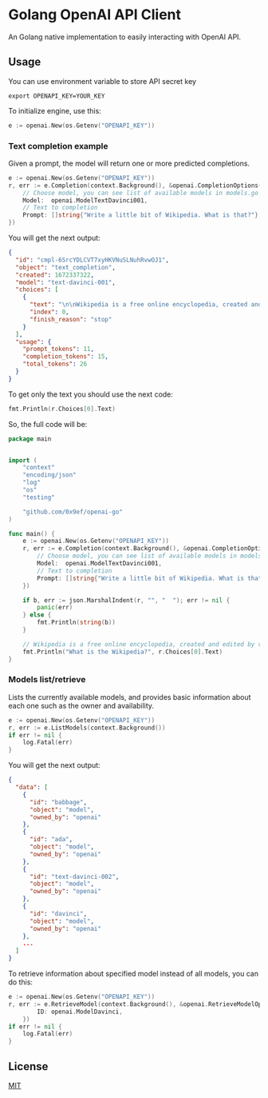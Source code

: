 # Golang OpenAI API Client

An Golang native implementation to easily interacting with OpenAI API.

## Usage

You can use environment variable to store API secret key
```
export OPENAPI_KEY=YOUR_KEY
```

To initialize engine, use this:
```go
e := openai.New(os.Getenv("OPENAPI_KEY"))
```
 
### Text completion example 
Given a prompt, the model will return one or more predicted completions.
 
```go
e := openai.New(os.Getenv("OPENAPI_KEY"))
r, err := e.Completion(context.Background(), &openai.CompletionOptions{
    // Choose model, you can see list of available models in models.go file
	Model:  openai.ModelTextDavinci001, 
    // Text to completion
	Prompt: []string{"Write a little bit of Wikipedia. What is that?"},
})
```

You will get the next output:
```json
{
  "id": "cmpl-6SrcYDLCVT7xyHKVNuSLNuhRvwOJ1",
  "object": "text_completion",
  "created": 1672337322,
  "model": "text-davinci-001",
  "choices": [
    {
      "text": "\n\nWikipedia is a free online encyclopedia, created and edited by volunteers.",
      "index": 0,
      "finish_reason": "stop"
    }
  ],
  "usage": {
    "prompt_tokens": 11,
    "completion_tokens": 15,
    "total_tokens": 26
  }
}
```

To get only the text you should use the next code:
```go
fmt.Println(r.Choices[0].Text)
```

So, the full code will be:
```go
package main 


import (
	"context"
	"encoding/json"
	"log"
	"os"
	"testing"

    "github.com/0x9ef/openai-go"
) 

func main() {
    e := openai.New(os.Getenv("OPENAPI_KEY"))
    r, err := e.Completion(context.Background(), &openai.CompletionOptions{
        // Choose model, you can see list of available models in models.go file
        Model:  openai.ModelTextDavinci001, 
        // Text to completion
        Prompt: []string{"Write a little bit of Wikipedia. What is that?"}
    })

	if b, err := json.MarshalIndent(r, "", "  "); err != nil {
		panic(err)
	} else {
		fmt.Println(string(b))
	}

    // Wikipedia is a free online encyclopedia, created and edited by volunteers.
    fmt.Println("What is the Wikipedia?", r.Choices[0].Text)
}
```

### Models list/retrieve 
Lists the currently available models, and provides basic information about each one such as the owner and availability.

```go
e := openai.New(os.Getenv("OPENAPI_KEY"))
r, err := e.ListModels(context.Background())
if err != nil {
	log.Fatal(err)
}
```

You will get the next output:
```json
{
  "data": [
    {
      "id": "babbage",
      "object": "model",
      "owned_by": "openai"
    },
    {
      "id": "ada",
      "object": "model",
      "owned_by": "openai"
    },
    {
      "id": "text-davinci-002",
      "object": "model",
      "owned_by": "openai"
    },
    {
      "id": "davinci",
      "object": "model",
      "owned_by": "openai"
    },
    ...
  ]
}
```

To retrieve information about specified model instead of all models, you can do this:

```go
e := openai.New(os.Getenv("OPENAPI_KEY"))
r, err := e.RetrieveModel(context.Background(), &openai.RetrieveModelOptions{
		ID: openai.ModelDavinci,
	})
if err != nil {
	log.Fatal(err)
}
```

## License

[MIT](./LICENSE)
